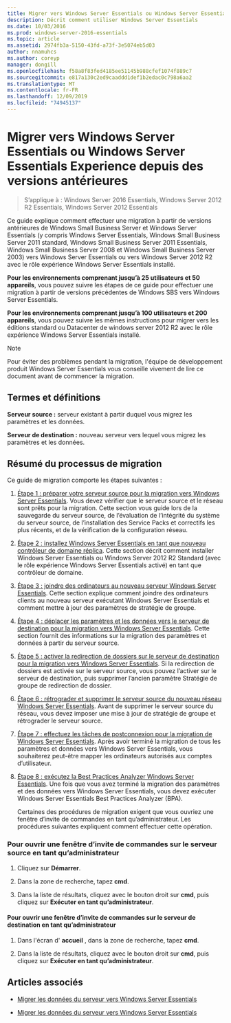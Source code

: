 ```yaml
---
title: Migrer vers Windows Server Essentials ou Windows Server Essentials Experience depuis des versions antérieures
description: Décrit comment utiliser Windows Server Essentials
ms.date: 10/03/2016
ms.prod: windows-server-2016-essentials
ms.topic: article
ms.assetid: 2974fb3a-5150-43fd-a73f-3e5074eb5d03
author: nnamuhcs
ms.author: coreyp
manager: dongill
ms.openlocfilehash: f58a8f83fed4185ee51145b988cfef1074f889c7
ms.sourcegitcommit: e817a130c2ed9caaddd1def1b2edac0c798a6aa2
ms.translationtype: MT
ms.contentlocale: fr-FR
ms.lasthandoff: 12/09/2019
ms.locfileid: "74945137"
---
```

# <a name="migrate-from-previous-versions-to-windows-server-essentials-or-windows-server-essentials-experience"></a>Migrer vers Windows Server Essentials ou Windows Server Essentials Experience depuis des versions antérieures

>S’applique à : Windows Server 2016 Essentials, Windows Server 2012 R2 Essentials, Windows Server 2012 Essentials

Ce guide explique comment effectuer une migration à partir de versions antérieures de Windows Small Business Server et Windows Server Essentials (y compris Windows Server Essentials, Windows Small Business Server 2011 standard, Windows Small Business Server 2011 Essentials, Windows Small Business Server 2008 et Windows Small Business Server 2003) vers Windows Server Essentials ou vers Windows Server 2012 R2 avec le rôle expérience Windows Server Essentials installé.  
  
 **Pour les environnements comprenant jusqu’à 25 utilisateurs et 50 appareils**, vous pouvez suivre les étapes de ce guide pour effectuer une migration à partir de versions précédentes de Windows SBS vers Windows Server Essentials.  
  
 **Pour les environnements comprenant jusqu’à 100 utilisateurs et 200 appareils**, vous pouvez suivre les mêmes instructions pour migrer vers les éditions standard ou Datacenter de windows server 2012 R2 avec le rôle expérience Windows Server Essentials installé.  
  
> [!NOTE]
>  Pour éviter des problèmes pendant la migration, l'équipe de développement produit Windows Server Essentials vous conseille vivement de lire ce document avant de commencer la migration.  
  
## <a name="terms-and-definitions"></a>Termes et définitions  
 **Serveur source :** serveur existant à partir duquel vous migrez les paramètres et les données.  
  
 **Serveur de destination :** nouveau serveur vers lequel vous migrez les paramètres et les données.  
  
## <a name="migration-process-summary"></a>Résumé du processus de migration  
 Ce guide de migration comporte les étapes suivantes :  
  
1. [Étape 1 : préparer votre serveur source pour la migration vers Windows Server Essentials](Step-1--Prepare-your-Source-Server-for-Windows-Server-Essentials-migration.md).  Vous devez vérifier que le serveur source et le réseau sont prêts pour la migration. Cette section vous guide lors de la sauvegarde du serveur source, de l’évaluation de l’intégrité du système du serveur source, de l’installation des Service Packs et correctifs les plus récents, et de la vérification de la configuration réseau.  
  
2. [Étape 2 : installez Windows Server Essentials en tant que nouveau contrôleur de domaine réplica](Step-2--Install-Windows-Server-Essentials-as-a-new-replica-domain-controller.md). Cette section décrit comment installer Windows Server Essentials ou Windows Server 2012 R2 Standard (avec le rôle expérience Windows Server Essentials activé) en tant que contrôleur de domaine.  
  
3. [Étape 3 : joindre des ordinateurs au nouveau serveur Windows Server Essentials](Step-3--Join-computers-to-the-new-Windows-Server-Essentials-server.md).  Cette section explique comment joindre des ordinateurs clients au nouveau serveur exécutant Windows Server Essentials et comment mettre à jour des paramètres de stratégie de groupe.  
  
4. [Étape 4 : déplacer les paramètres et les données vers le serveur de destination pour la migration vers Windows Server Essentials](Step-4--Move-settings-and-data-to-the-Destination-Server-for-Windows-Server-Essentials-migration.md).  Cette section fournit des informations sur la migration des paramètres et données à partir du serveur source.  
  
5. [Étape 5 : activer la redirection de dossiers sur le serveur de destination pour la migration vers Windows Server Essentials](Step-5--Enable-folder-redirection-on-the-Destination-Server-for-Windows-Server-Essentials-migration.md).  Si la redirection de dossiers est activée sur le serveur source, vous pouvez l’activer sur le serveur de destination, puis supprimer l’ancien paramètre Stratégie de groupe de redirection de dossier.  
  
6. [Étape 6 : rétrograder et supprimer le serveur source du nouveau réseau Windows Server Essentials](Step-6--Demote-and-remove-the-Source-Server-from-the-new-Windows-Server-Essentials-network.md).  Avant de supprimer le serveur source du réseau, vous devez imposer une mise à jour de stratégie de groupe et rétrograder le serveur source.  
  
7. [Étape 7 : effectuez les tâches de postconnexion pour la migration de Windows Server Essentials](Step-7--Perform-post-migration-tasks-for-the-Windows-Server-Essentials-migration.md).  Après avoir terminé la migration de tous les paramètres et données vers Windows Server Essentials, vous souhaiterez peut-être mapper les ordinateurs autorisés aux comptes d’utilisateur.  
  
8. [Étape 8 : exécutez la Best Practices Analyzer Windows Server Essentials](Step-8--Run-the-Windows-Server-Essentials-Best-Practices-Analyzer.md).  Une fois que vous avez terminé la migration des paramètres et des données vers Windows Server Essentials, vous devez exécuter Windows Server Essentials Best Practices Analyzer (BPA).  
  
   Certaines des procédures de migration exigent que vous ouvriez une fenêtre d’invite de commandes en tant qu’administrateur. Les procédures suivantes expliquent comment effectuer cette opération.  
  
###  <a name="BKMK_OpenACommandPromptAsAdmin"></a>Pour ouvrir une fenêtre d’invite de commandes sur le serveur source en tant qu’administrateur  
  
1.  Cliquez sur **Démarrer**.  
  
2.  Dans la zone de recherche, tapez **cmd**.  
  
3.  Dans la liste de résultats, cliquez avec le bouton droit sur **cmd**, puis cliquez sur **Exécuter en tant qu’administrateur**.  
  
#### <a name="to-open-a-command-prompt-window-on-the-destination-server-as-an-administrator"></a>Pour ouvrir une fenêtre d’invite de commandes sur le serveur de destination en tant qu’administrateur  
  
1.  Dans l'écran d' **accueil** , dans la zone de recherche, tapez **cmd**.  
  
2.  Dans la liste de résultats, cliquez avec le bouton droit sur **cmd**, puis cliquez sur **Exécuter en tant qu’administrateur**.  
  
## <a name="see-also"></a>Articles associés  
  
-   [Migrer les données du serveur vers Windows Server Essentials](Migrate-Server-Data-to-Windows-Server-Essentials.md)

-   [Migrer les données du serveur vers Windows Server Essentials](../migrate/Migrate-Server-Data-to-Windows-Server-Essentials.md)

